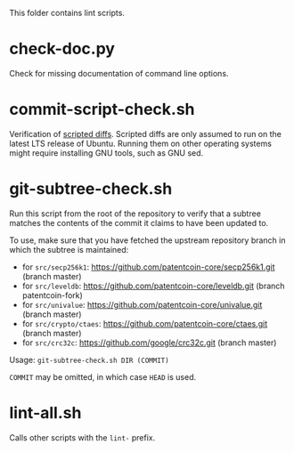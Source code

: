 This folder contains lint scripts.

check-doc.py
============
Check for missing documentation of command line options.

commit-script-check.sh
======================
Verification of [scripted diffs](/doc/developer-notes.md#scripted-diffs).
Scripted diffs are only assumed to run on the latest LTS release of Ubuntu. Running them on other operating systems
might require installing GNU tools, such as GNU sed.

git-subtree-check.sh
====================
Run this script from the root of the repository to verify that a subtree matches the contents of
the commit it claims to have been updated to.

To use, make sure that you have fetched the upstream repository branch in which the subtree is
maintained:
* for `src/secp256k1`: https://github.com/patentcoin-core/secp256k1.git (branch master)
* for `src/leveldb`: https://github.com/patentcoin-core/leveldb.git (branch patentcoin-fork)
* for `src/univalue`: https://github.com/patentcoin-core/univalue.git (branch master)
* for `src/crypto/ctaes`: https://github.com/patentcoin-core/ctaes.git (branch master)
* for `src/crc32c`: https://github.com/google/crc32c.git (branch master)

Usage: `git-subtree-check.sh DIR (COMMIT)`

`COMMIT` may be omitted, in which case `HEAD` is used.

lint-all.sh
===========
Calls other scripts with the `lint-` prefix.
